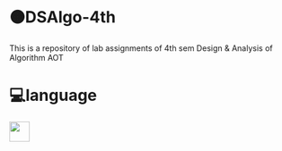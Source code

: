# 🟠DSAlgo-4th
This is a repository of lab assignments of 4th sem Design & Analysis of Algorithm AOT 
<img width="10px" src="https://img.collegedekhocdn.com/media/img/institute/logo/1432740759.jpg"/>
# 💻language
<img width="36px" src="https://img.icons8.com/color/452/c-plus-plus-logo.png"/>
